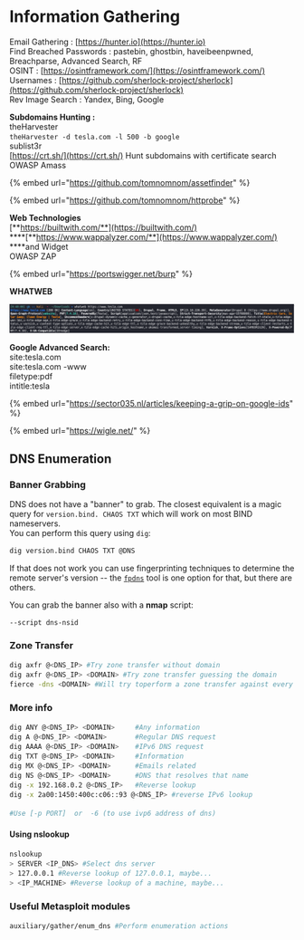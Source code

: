 # Information Gathering

Email Gathering : [https://hunter.io](https://hunter.io)  
Find Breached Passwords : pastebin, ghostbin, haveibeenpwned, Breachparse, Advanced Search, RF  
OSINT : [https://osintframework.com/](https://osintframework.com/)  
Usernames : [https://github.com/sherlock-project/sherlock](https://github.com/sherlock-project/sherlock)  
Rev Image Search : Yandex, Bing, Google

  
**Subdomains Hunting :**  
theHarvester  
`theHarvester -d tesla.com -l 500 -b google`   
sublist3r  
[https://crt.sh/](https://crt.sh/) Hunt subdomains with certificate search  
OWASP Amass

{% embed url="https://github.com/tomnomnom/assetfinder" %}

{% embed url="https://github.com/tomnomnom/httprobe" %}

**Web Technologies**  
[**https://builtwith.com/**](https://builtwith.com/)   
****[**https://www.wappalyzer.com/**](https://www.wappalyzer.com/) ****and Widget  
OWASP ZAP

{% embed url="https://portswigger.net/burp" %}

**WHATWEB**

![](.gitbook/assets/image%20%281%29.png)

**Google Advanced Search:**  
site:tesla.com  
site:tesla.com -www  
filetype:pdf  
intitle:tesla

{% embed url="https://sector035.nl/articles/keeping-a-grip-on-google-ids" %}

{% embed url="https://wigle.net/" %}

## DNS Enumeration

### **Banner Grabbing**

DNS does not have a "banner" to grab. The closest equivalent is a magic query for `version.bind. CHAOS TXT` which will work on most BIND nameservers.  
You can perform this query using `dig`:

```bash
dig version.bind CHAOS TXT @DNS
```

If that does not work you can use fingerprinting techniques to determine the remote server's version -- the [`fpdns`](https://github.com/kirei/fpdns) tool is one option for that, but there are others.

You can grab the banner also with a **nmap** script:

```text
--script dns-nsid
```

### **Zone Transfer**

```bash
dig axfr @<DNS_IP> #Try zone transfer without domain
dig axfr @<DNS_IP> <DOMAIN> #Try zone transfer guessing the domain
fierce -dns <DOMAIN> #Will try toperform a zone transfer against every authoritative name server and if this doesn'twork, will launch a dictionary attack
```

### More info

```bash
dig ANY @<DNS_IP> <DOMAIN>     #Any information
dig A @<DNS_IP> <DOMAIN>       #Regular DNS request
dig AAAA @<DNS_IP> <DOMAIN>    #IPv6 DNS request
dig TXT @<DNS_IP> <DOMAIN>     #Information
dig MX @<DNS_IP> <DOMAIN>      #Emails related
dig NS @<DNS_IP> <DOMAIN>      #DNS that resolves that name
dig -x 192.168.0.2 @<DNS_IP>   #Reverse lookup
dig -x 2a00:1450:400c:c06::93 @<DNS_IP> #reverse IPv6 lookup

#Use [-p PORT]  or  -6 (to use ivp6 address of dns)
```

#### Using nslookup

```bash
nslookup
> SERVER <IP_DNS> #Select dns server
> 127.0.0.1 #Reverse lookup of 127.0.0.1, maybe...
> <IP_MACHINE> #Reverse lookup of a machine, maybe...
```

### Useful Metasploit modules

```bash
auxiliary/gather/enum_dns #Perform enumeration actions
```

  


